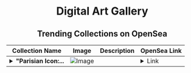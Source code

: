 <div align="center">

# Digital Art Gallery

## Trending Collections on OpenSea

| Collection Name                       | Image                                                                                     | Description                       | OpenSea Link                                                                                          |
|---------------------------------------|-------------------------------------------------------------------------------------------|-----------------------------------|--------------------------------------------------------------------------------------------------------|
| **<details><summary>"Parisian Icon:...</summary>"Parisian Icon: Marilyn’s Rendezvous"</details>** | ![Image](https://i.seadn.io/s/raw/files/028aa1efbc918e16ef168b79e752d12d.png?w=500&auto=format?w=200&auto=format) |  | <details><summary>Link</summary>["Parisian Icon: Marilyn’s Rendezvous"](https://opensea.io/collection/parisian-icon-marilyns-rendezvous)</details> |

</div>